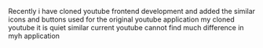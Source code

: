 Recently i have cloned youtube frontend development and added the similar icons and buttons used for the original youtube application my cloned youtube it is quiet similar current youtube 
cannot find much difference in myh application 
